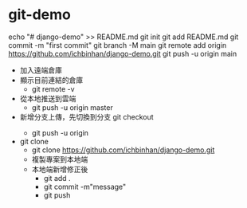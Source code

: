 # git-demo

echo "# django-demo" >> README.md
git init
git add README.md
git commit -m "first commit"
git branch -M main
git remote add origin https://github.com/ichbinhan/django-demo.git
git push -u origin main

- 加入遠端倉庫
- 顯示目前連結的倉庫
  - git remote -v 
- 從本地推送到雲端
  - git push -u origin master
- 新增分支上傳，先切換到分支  git checkout <filename>
  - git push -u origin <filename>
- git clone
  - git clone https://github.com/ichbinhan/django-demo.git
  - 複製專案到本地端
  - 本地端新增修正後
    - git add .
    - git commit -m"message"
    - git push 
 


